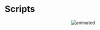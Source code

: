 # Scripts
<p align="center">
  <img src="https://github.com/user-attachments/assets/6d62bb30-8028-41df-acdd-d02382cbdcca" alt="animated" />
</p>  

